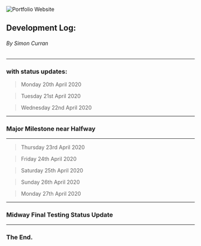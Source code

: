 ![Portfolio Website]()


## Development Log:
###### By Simon Curran
----
### with status updates:

> Monday 20th April 2020

<!-- - 20/04/20 `11:00` - **Brainstorming before receiving Project**
- 20/04/20 `12:00` - **Develop Flow Chart**
- 20/04/20 `14:30` - **App/game idea confirmed with small adjustments**
- 20/04/20 `3:00` - **Outlined tasks in [Trello Board](https://trello.com/b/hdiSXwWJ/codingbootcamptextadventure)**
- 20/04/20 `16:00` - **Outlined Statement of Purpose**
- 20/04/20 `19:00` - **Developed list of Methods, Modules and Classes** -->

> Tuesday 21st April 2020

<!-- - 21/04/20 `08:00` - **Developed list of features**
- 21/04/20 `09:00` - **Decided to drop assignments as a challenge for time constraints. Added them as a Nice to Have feature**
- 21/04/20 `10:00` - **Developed basic UI/UX**
- 21/04/20 `10:15` - **Determine which Gems to use**
- 21/04/20 `10:30` - **Developed testing criteria**
- 21/04/20 `11:30` - **Set out folder and file structure**
- 21/04/20 `12:00` - **Started programming base methods and classes**
- 21/04/20 `14:00` - **Set out main game loop with pseudo and placeholder text**
- 21/04/20 `16:00` - **Flushing out Extra Activities Class**
- 21/04/20 `18:00` - **Twitter grandchild class functioning**
- 21/04/20 `21:00` - **Twitter class triggers parent & grandparent class**
- 21/04/20 `23:00` - **Player's EXP is updating properly with trigger of Twitter**
- 21/04/20 `23:30` - **Player's instance functions working** -->

> Wednesday 22nd April 2020

<!-- - 22/04/20 `00:00` - **Show player's level method working**
- 22/04/20 `09:00` - **Started planning Challenge class and methods more in depth**
- 22/04/20 `09:30` - **Creating Challenge instance works**
- 22/04/20 `11:00` - **After scrolling through 'tty-prompt' Gem and have idea** -->

----
### Major Milestone near Halfway
<!-- When scrolling through the 'tty-prompt' Gem, I can't remember what I was looking at, but I managed to come up with the idea of how to make the much more interactive and fun to play. Initially the challenges were going to consist of a lot of wait (sleep) methods, which would resemble people learning and stumbling. However, the idea I came up with was to incorporate real coding questions into the challenges. The MCQ Kahoot questions in the bootcamp I attend heavily inspired the style.
This would change a large chunk of my plan for Challenges, but it was worth undertaking as the game would be much more enjoyable. I still used the fundamentals of the original Challenges Flow Chart, but would alter it them, in turn making the flow more condensed as well. As can be seen in the 2 images provided. -->


----

<!-- - 22/04/20 `12:00` - **Incorporating this idea back into the flow chart - using 3 placeholder questions for all 9 questions**
- 22/04/20 `14:00` - **Challenges are working as intended**
- 22/04/20 `16:00` - **Have all Challenges and Extra Activities flowing as intended**
- 22/04/20 `16:30` - **Developed method where player does not have enough EXP at end of Challenges**
- 22/04/20 `16:45` - **Added in code to other sub classes now (Medium/Youtube etc) - these are similar to Twitter, except text/strings**
- 22/04/20 `16:45` - **Added in code to other sub classes now (Medium/Youtube etc) - these are similar to Twitter, except text/strings**
- 22/04/20 `17:00` - **First successful play through** -->


> Thursday 23rd April 2020

<!-- - 23/04/20 `16:30` - **Added in 6 more questions to make all unique**
- 23/04/20 `17:30` - **Decided to drop initial choice of player's level (Master/Advanced etc) due to it not sitting well with the MVP. Was too easy for the player to receive easy EXP. However this will be added back in later when there is functionality around the whole idea**
- 23/04/20 `18:00` - **Refactored player class by making all player methods present in its class**
- 23/04/20 `18:00` - **Also discovering the need to have the Game instance Global. I could pass in the object each time, but the Game instance should be accessed by everything so Global seemed appropriate and less error prone**
- 23/04/20 `18:30` - **Altered all Game objects to Global**
- 23/04/20 `22:00` - **Started styling the game with coloured text, logos and loading symbols (sourced from tty-spinner)** -->

> Friday 24th April 2020

<!-- - 24/04/20 `03:00` - **Finished styling the game**
- 24/04/20 `13:00` - **Tidied up code and comments everywhere needed**
- 24/04/20 `14:00` - **Developed method for player to help out another player after challenges**
- 24/04/20 `15:00` - **Player helping method working**
- 24/04/20 `15:30` - **Testing game to ensure 'feel' is correct**
- 24/04/20 `16:30` - **Developed method where player has an enemy 'Comparison' take some of their EXP, but give option for player to earn it back**
- 24/04/20 `17:30` - **Completion of MVP - additional nice to have features go in on Monday 27th** -->

> Saturday 25th April 2020

<!-- - 25/04/20 `12:00` - **Starting to collect all info into Docs for submission**
- 25/04/20 `15:00` - **Condensed and altered flow chart to resemble current flow**
- 25/04/20 `16:30` - **Needed to revert some git commits and pushes, in turn, unknowingly deleted some doc files and work - PANIC**
- 25/04/20 `17:30` - **Fixed work and found files stored elsewhere, all up to date, problem solved - RELIEF** -->

> Sunday 26th April 2020

<!-- - 26/04/20 `09:00` - **Finishing touches on Software Development Plan Md**
- 26/04/20 `12:30` - **Converted Trello Dev Log to this Markdown file**
- 26/04/20 `16:30` - **Created a script to run the game**
- 26/04/20 `16:30` - **Updated Help Markdown file to include how to run the game from the script**
- 26/04/20 `17:00` - **Finished Help Markdown file**
- 26/04/20 `17:10` - **Sourced questions to add into the game**
- 26/04/20 `18:00` - **Added in sourced questions to game (copy/pasted over placeholders)**

- 26/04/20 `19:00` - **Starting PowerPoint Presentation on Google Slides**
- 26/04/20 `20:30` - **Finished PowerPoint Presentation on Google Slides**
- 26/04/20 `20:40` - **Finishing touches on development log**
- 26/04/20 `20:45` - **Finishing touches on software development plan** -->


> Monday 27th April 2020


<!-- - 27/04/20 `10:00` - **Reviewed markdown files to ensure they're pretty**
- 27/04/20 `12:00` - **Added command line argument to get players name in script to pass into game**
- 27/04/20 `14:00` - **Added manual testing list to SDP**
- 27/04/20 `16:00` - **Finalising all docs**
- 27/04/20 `18:30` - **Quick last test before submission** -->




----
### Midway Final Testing Status Update

<!-- For the most part, the design of my app didn't sway from original idea. There was the change in how Challenges worked, and how that Extra Activities just showed a countdown timer instead of giving the player an option to select what how to react to it (as I wanted to strongly suggest the time taken to do these tasks is time worth spent, rather than giving the player a cheat way to earn EXP). I mainly tested the game throughout the development to ensure the functions were working as intended. Enough time wasn't spent on developing the testing criteria initially, this was due because I felt the use of 'tty-prompt' would solve a lot of my User Input issues. It did, but a colleague raised my attention to an area where I could have tested to ensure the correct data was being sent between methods. I have taken this as a learning curve to focus more on it next time. That should reduce some debug time, however that should not detract away from the importance of testing throughout development. As the 'feel' of your app needs to be taken into account and sometimes that can only be seen when it's happening in front of us.  -->

----
### The End.

